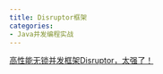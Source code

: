 ```yaml
---
title: Disruptor框架
categories: 
- Java并发编程实战
---
```


[高性能无锁并发框架Disruptor，太强了！](https://mp.weixin.qq.com/s/9ByQONkdk2YWP4oomxUX5A)
